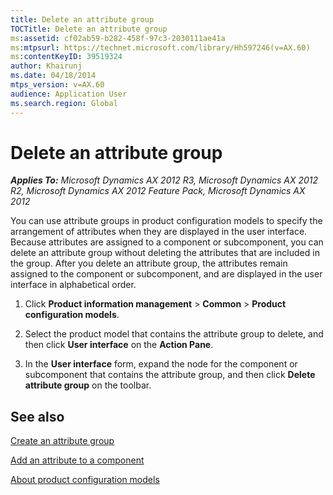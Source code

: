 ```yaml
---
title: Delete an attribute group
TOCTitle: Delete an attribute group
ms:assetid: cf02ab59-b282-458f-97c3-2030111ae41a
ms:mtpsurl: https://technet.microsoft.com/library/Hh597246(v=AX.60)
ms:contentKeyID: 39519324
author: Khairunj
ms.date: 04/18/2014
mtps_version: v=AX.60
audience: Application User
ms.search.region: Global
---
```


# Delete an attribute group 


_**Applies To:** Microsoft Dynamics AX 2012 R3, Microsoft Dynamics AX 2012 R2, Microsoft Dynamics AX 2012 Feature Pack, Microsoft Dynamics AX 2012_

You can use attribute groups in product configuration models to specify the arrangement of attributes when they are displayed in the user interface. Because attributes are assigned to a component or subcomponent, you can delete an attribute group without deleting the attributes that are included in the group. After you delete an attribute group, the attributes remain assigned to the component or subcomponent, and are displayed in the user interface in alphabetical order.

1.  Click **Product information management** \> **Common** \> **Product configuration models**.

2.  Select the product model that contains the attribute group to delete, and then click **User interface** on the **Action Pane**.

3.  In the **User interface** form, expand the node for the component or subcomponent that contains the attribute group, and then click **Delete attribute group** on the toolbar.

## See also

[Create an attribute group](create-an-attribute-group.md)

[Add an attribute to a component](add-an-attribute-to-a-component.md)

[About product configuration models](about-product-configuration-models.md)

  


